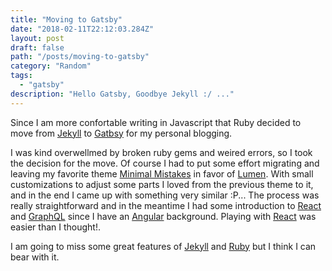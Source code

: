 ```yaml
---
title: "Moving to Gatsby"
date: "2018-02-11T22:12:03.284Z"
layout: post
draft: false
path: "/posts/moving-to-gatsby"
category: "Random"
tags:
  - "gatsby"
description: "Hello Gatsby, Goodbye Jekyll :/ ..."
---
```


Since I am more confortable writing in Javascript that Ruby decided to move from [Jekyll](https://jekyllrb.com/) to [Gatbsy](https://www.gatsbyjs.org/) for my personal
blogging.

I was kind overwellmed by broken ruby gems and weired errors, so I took the decision for the move. Of course I had to put some 
effort migrating and leaving my favorite theme [Minimal Mistakes](https://mmistakes.github.io/minimal-mistakes/) in favor of [Lumen](https://github.com/alxshelepenok/gatsby-starter-lumen). With small customizations 
to adjust some parts I loved from the previous theme to it, and in the end I came up with something very similar :P...
The process was really straightforward and in the meantime I had some introduction to [React](https://reactjs.org/) and [GraphQL](http://graphql.org/) since
I have an [Angular](https://angular.io/) background. Playing with [React](https://reactjs.org/) was easier than I thought!.

I am going to miss some great features of [Jekyll](https://jekyllrb.com/) and [Ruby](https://www.ruby-lang.org/en/) but I think I can bear with it.
